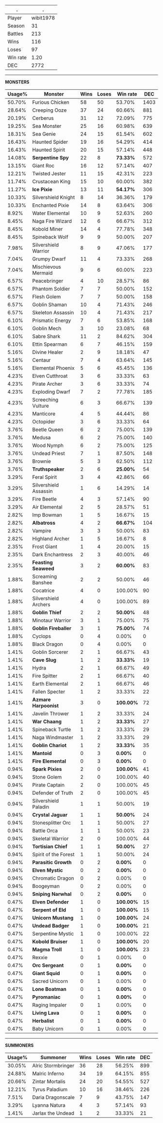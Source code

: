 .|.
|-|-
Player|wibit1978
Season|31
Battles|213
Wins|116
Loses|97
Win rate|1.20
DEC|2772

---
**MONSTERS**

Usage%|Monster|Wins|Loses|Win rate|DEC|
-|-|-|-|-|-|
50.70%|Furious Chicken|58|50|53.70%|1403|
28.64%|Creeping Ooze|37|24|60.66%|881|
20.19%|Cerberus|31|12|72.09%|775|
19.25%|Sea Monster|25|16|60.98%|639|
18.31%|Sea Genie|24|15|61.54%|602|
16.43%|Haunted Spider|19|16|54.29%|414|
16.43%|Haunted Spirit|20|15|57.14%|448|
14.08%|**Serpentine Spy**|22|8|**73.33%**|572|
13.15%|Giant Roc|16|12|57.14%|407|
12.21%|Twisted Jester|11|15|42.31%|223|
11.74%|Crustacean King|15|10|60.00%|382|
11.27%|**Ice Pixie**|13|11|**54.17%**|306|
10.33%|Silvershield Knight|8|14|36.36%|179|
10.33%|Enchanted Pixie|14|8|63.64%|306|
8.92%|Water Elemental|10|9|52.63%|260|
8.45%|Naga Fire Wizard|12|6|66.67%|312|
8.45%|Kobold Miner|14|4|77.78%|348|
8.45%|Spineback Wolf|9|9|50.00%|207|
7.98%|Silvershield Warrior|8|9|47.06%|177|
7.04%|Grumpy Dwarf|11|4|73.33%|268|
7.04%|Mischievous Mermaid|9|6|60.00%|223|
6.57%|Peacebringer|4|10|28.57%|86|
6.57%|Phantom Soldier|7|7|50.00%|152|
6.57%|Flesh Golem|7|7|50.00%|158|
6.57%|Goblin Shaman|10|4|71.43%|246|
6.57%|Skeleton Assassin|10|4|71.43%|217|
6.10%|Prismatic Energy|7|6|53.85%|168|
6.10%|Goblin Mech|3|10|23.08%|68|
6.10%|Sabre Shark|11|2|84.62%|304|
6.10%|Ettin Spearman|6|7|46.15%|159|
5.16%|Divine Healer|2|9|18.18%|47|
5.16%|Centaur|7|4|63.64%|145|
5.16%|Elemental Phoenix|5|6|45.45%|136|
4.23%|Elven Cutthroat|3|6|33.33%|63|
4.23%|Pirate Archer|3|6|33.33%|74|
4.23%|Exploding Dwarf|7|2|77.78%|185|
4.23%|Screeching Vulture|6|3|66.67%|139|
4.23%|Manticore|4|5|44.44%|86|
4.23%|Octopider|3|6|33.33%|64|
3.76%|Beetle Queen|6|2|75.00%|139|
3.76%|Medusa|6|2|75.00%|140|
3.76%|Wood Nymph|6|2|75.00%|125|
3.76%|Undead Priest|7|1|87.50%|148|
3.76%|Brownie|5|3|62.50%|112|
3.76%|**Truthspeaker**|2|6|**25.00%**|54|
3.29%|Feral Spirit|3|4|42.86%|66|
3.29%|Silvershield Assassin|1|6|14.29%|14|
3.29%|Fire Beetle|4|3|57.14%|90|
3.29%|Air Elemental|2|5|28.57%|51|
2.82%|Imp Bowman|1|5|16.67%|15|
2.82%|**Albatross**|4|2|**66.67%**|104|
2.82%|Vampire|3|3|50.00%|83|
2.82%|Highland Archer|1|5|16.67%|8|
2.35%|Frost Giant|1|4|20.00%|15|
2.35%|Dark Enchantress|2|3|40.00%|46|
2.35%|**Feasting Seaweed**|3|2|**60.00%**|83|
1.88%|Screaming Banshee|2|2|50.00%|46|
1.88%|Cocatrice|4|0|100.00%|90|
1.88%|Silvershield Archers|4|0|100.00%|89|
1.88%|**Goblin Thief**|2|2|**50.00%**|48|
1.88%|Minotaur Warrior|3|1|75.00%|75|
1.88%|**Goblin Fireballer**|3|1|**75.00%**|74|
1.88%|Cyclops|0|4|0.00%|0|
1.88%|Black Dragon|0|4|0.00%|0|
1.41%|Goblin Sorcerer|2|1|66.67%|43|
1.41%|**Cave Slug**|1|2|**33.33%**|19|
1.41%|Hydra|2|1|66.67%|49|
1.41%|Fire Spitter|2|1|66.67%|40|
1.41%|Earth Elemental|2|1|66.67%|46|
1.41%|Fallen Specter|1|2|33.33%|22|
1.41%|**Azmare Harpoonist**|3|0|**100.00%**|72|
1.41%|Javelin Thrower|1|2|33.33%|24|
1.41%|**War Chaang**|1|2|**33.33%**|27|
1.41%|Spineback Turtle|1|2|33.33%|29|
1.41%|Naga Windmaster|1|2|33.33%|29|
1.41%|**Goblin Chariot**|1|2|**33.33%**|35|
1.41%|**Mantoid**|0|3|**0.00%**|0|
1.41%|**Fire Elemental**|0|3|**0.00%**|0|
0.94%|**Spark Pixies**|2|0|**100.00%**|41|
0.94%|Stone Golem|2|0|100.00%|40|
0.94%|Pirate Captain|2|0|100.00%|45|
0.94%|Defender of Truth|2|0|100.00%|45|
0.94%|Silvershield Paladin|1|1|50.00%|19|
0.94%|**Crystal Jaguar**|1|1|**50.00%**|24|
0.94%|Stonesplitter Orc|1|1|50.00%|27|
0.94%|Battle Orca|1|1|50.00%|23|
0.94%|Skeletal Warrior|2|0|100.00%|44|
0.94%|**Tortisian Chief**|1|1|**50.00%**|27|
0.94%|Spirit of the Forest|1|1|50.00%|24|
0.94%|**Parasitic Growth**|0|2|**0.00%**|0|
0.94%|**Elven Mystic**|0|2|**0.00%**|0|
0.94%|Chromatic Dragon|0|2|0.00%|0|
0.94%|Boogeyman|0|2|0.00%|0|
0.94%|**Sniping Narwhal**|0|2|**0.00%**|0|
0.47%|**Elven Defender**|1|0|**100.00%**|15|
0.47%|**Serpent of Eld**|1|0|**100.00%**|15|
0.47%|**Unicorn Mustang**|1|0|**100.00%**|24|
0.47%|**Undead Badger**|1|0|**100.00%**|21|
0.47%|Serpentine Mystic|1|0|100.00%|22|
0.47%|**Kobold Bruiser**|1|0|**100.00%**|20|
0.47%|**Magma Troll**|1|0|**100.00%**|23|
0.47%|Rexxie|0|1|0.00%|0|
0.47%|**Orc Sergeant**|0|1|**0.00%**|0|
0.47%|**Giant Squid**|0|1|**0.00%**|0|
0.47%|Sacred Unicorn|0|1|0.00%|0|
0.47%|**Lone Boatman**|0|1|**0.00%**|0|
0.47%|**Pyromaniac**|0|1|**0.00%**|0|
0.47%|Raging Impaler|0|1|0.00%|0|
0.47%|**Living Lava**|0|1|**0.00%**|0|
0.47%|**Herbalist**|0|1|**0.00%**|0|
0.47%|Baby Unicorn|0|1|0.00%|0|

---
**SUMMONERS**

Usage%|Summoner|Wins|Loses|Win rate|DEC|
-|-|-|-|-|-|
30.05%|Alric Stormbringer|36|28|56.25%|899|
24.88%|Malric Inferno|34|19|64.15%|855|
20.66%|Zintar Mortalis|24|20|54.55%|527|
12.21%|Tyrus Paladium|10|16|38.46%|226|
7.51%|Daria Dragonscale|7|9|43.75%|147|
3.29%|Lyanna Natura|4|3|57.14%|93|
1.41%|Jarlax the Undead|1|2|33.33%|21|
